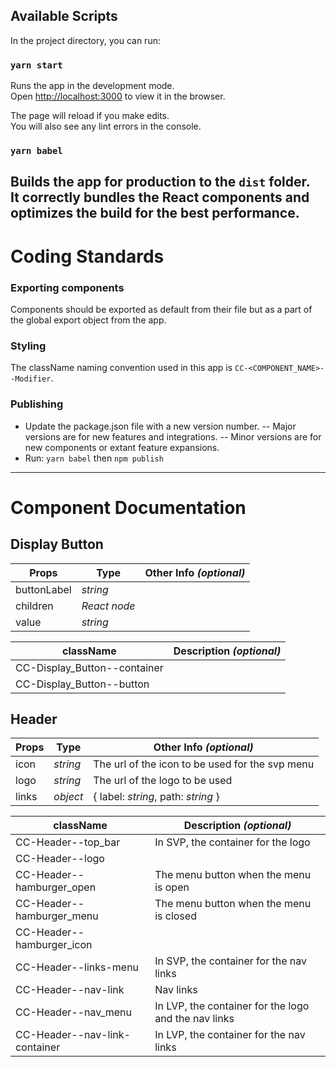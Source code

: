 ## Available Scripts
In the project directory, you can run:
### `yarn start`
Runs the app in the development mode.\
Open [http://localhost:3000](http://localhost:3000) to view it in the browser.

The page will reload if you make edits.\
You will also see any lint errors in the console.
### `yarn babel`
Builds the app for production to the `dist` folder.\
It correctly bundles the React components and optimizes the build for the best performance.
---
# Coding Standards
### Exporting components
Components should be exported as default from their file but as a part of the global export object from the app.
### Styling
The className naming convention used in this app is `CC-<COMPONENT_NAME>--Modifier`.
### Publishing

- Update the package.json file with a new version number.
-- Major versions are for new features and integrations.
-- Minor versions are for new components or extant feature expansions.
- Run: `yarn babel` then `npm publish`
---
# Component Documentation
## Display Button
| **Props**     | **Type**      | **Other Info** *(optional)*      |
| --            | --            | -- |
| buttonLabel   | *string*      | |
| children      | *React node*  | |
| value         | *string*      | |

| **className** | **Description** *(optional)* |
| -- | -- |
| CC-Display_Button--container  | |
| CC-Display_Button--button     | |
## Header
| **Props**     | **Type**      | **Other Info** *(optional)*      |
| --            | --            | -- |
| icon          | *string*      | The url of the icon to be used for the svp menu |
| logo          | *string*      | The url of the logo to be used |
| links         | *object*      | { label: *string*, path: *string* } |

| **className** | **Description** *(optional)* |
| -- | -- |
| CC-Header--top_bar  | In SVP, the container for the logo |
| CC-Header--logo     | |
| CC-Header--hamburger_open | The menu button when the menu is open |
| CC-Header--hamburger_menu | The menu button when the menu is closed |
| CC-Header--hamburger_icon | |
| CC-Header--links-menu | In SVP, the container for the nav links |
| CC-Header--nav-link | Nav links |
| CC-Header--nav_menu | In LVP, the container for the logo and the nav links |
| CC-Header--nav-link-container | In LVP, the container for the nav links |
